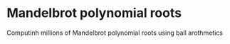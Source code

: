 # Mandelbrot polynomial roots
 Computinh millions of Mandelbrot polynomial roots using ball arothmetics

